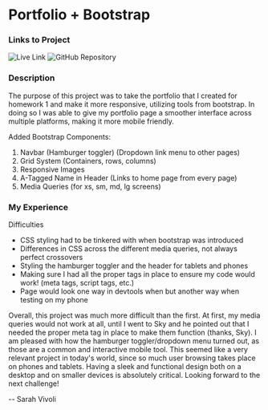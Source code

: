 # Portfolio + Bootstrap

### Links to Project

![Live Link](https://svivoli.github.io/Bootstrap-Portfolio/)
![GitHub Repository](https://github.com/svivoli/Bootstrap-Portfolio)

### Description

The purpose of this project was to take the portfolio that I created for homework 1 and make it more responsive, utilizing tools from bootstrap. In doing so I was able to give my portfolio page a smoother interface across multiple platforms, making it more mobile friendly.

Added Bootstrap Components:
1. Navbar
    (Hamburger toggler)
    (Dropdown link menu to other pages)
2. Grid System
    (Containers, rows, columns)
3. Responsive Images
4. A-Tagged Name in Header
    (Links to home page from every page)
5. Media Queries
    (for xs, sm, md, lg screens)

### My Experience

Difficulties
* CSS styling had to be tinkered with when bootstrap was introduced
* Differences in CSS across the different media queries, not always perfect crossovers
* Styling the hamburger toggler and the header for tablets and phones
* Making sure I had all the proper tags in place to ensure my code would work! (meta tags, script tags, etc.)
* Page would look one way in devtools when but another way when testing on my phone

Overall, this project was much more difficult than the first. At first, my media queries would not work at all, until I went to Sky and he pointed out that I needed the proper meta tag in place to make them function (thanks, Sky).  I am pleased with how the hamburger toggler/dropdown menu turned out, as those are a common and interactive mobile tool. This seemed like a very relevant project in today's world, since so much user browsing takes place on phones and tablets. Having a sleek and functional design both on a desktop and on smaller devices is absolutely critical. Looking forward to the next challenge!

-- Sarah Vivoli

